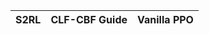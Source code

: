 S2RL	   		    |CLF-CBF Guide		| Vanilla PPO
:-------------------------:|:------------------------:|:------------------------:

